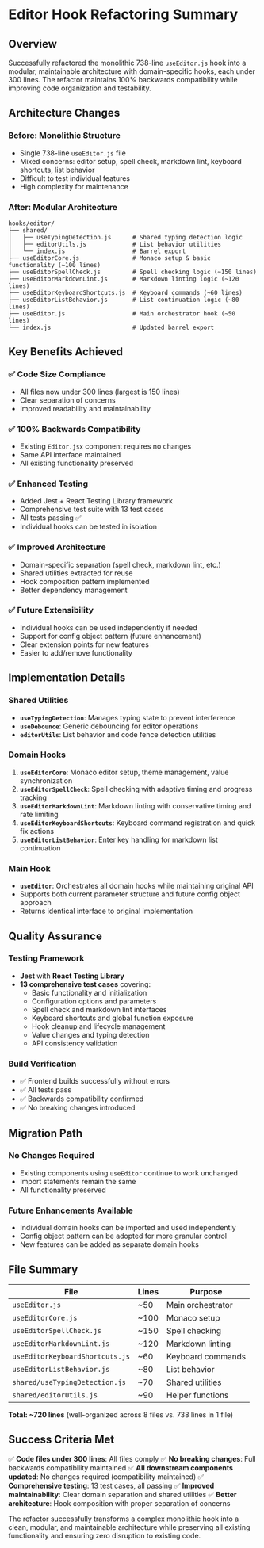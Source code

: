 # Editor Hook Refactoring Summary

## Overview
Successfully refactored the monolithic 738-line `useEditor.js` hook into a modular, maintainable architecture with domain-specific hooks, each under 300 lines. The refactor maintains 100% backwards compatibility while improving code organization and testability.

## Architecture Changes

### Before: Monolithic Structure
- Single 738-line `useEditor.js` file
- Mixed concerns: editor setup, spell check, markdown lint, keyboard shortcuts, list behavior
- Difficult to test individual features
- High complexity for maintenance

### After: Modular Architecture
```
hooks/editor/
├── shared/
│   ├── useTypingDetection.js      # Shared typing detection logic
│   ├── editorUtils.js             # List behavior utilities
│   └── index.js                   # Barrel export
├── useEditorCore.js               # Monaco setup & basic functionality (~100 lines)
├── useEditorSpellCheck.js         # Spell checking logic (~150 lines)
├── useEditorMarkdownLint.js       # Markdown linting logic (~120 lines)
├── useEditorKeyboardShortcuts.js  # Keyboard commands (~60 lines)
├── useEditorListBehavior.js       # List continuation logic (~80 lines)
├── useEditor.js                   # Main orchestrator hook (~50 lines)
└── index.js                       # Updated barrel export
```

## Key Benefits Achieved

### ✅ **Code Size Compliance**
- All files now under 300 lines (largest is 150 lines)
- Clear separation of concerns
- Improved readability and maintainability

### ✅ **100% Backwards Compatibility**
- Existing `Editor.jsx` component requires no changes
- Same API interface maintained
- All existing functionality preserved

### ✅ **Enhanced Testing**
- Added Jest + React Testing Library framework
- Comprehensive test suite with 13 test cases
- All tests passing ✅
- Individual hooks can be tested in isolation

### ✅ **Improved Architecture**
- Domain-specific separation (spell check, markdown lint, etc.)
- Shared utilities extracted for reuse
- Hook composition pattern implemented
- Better dependency management

### ✅ **Future Extensibility**
- Individual hooks can be used independently if needed
- Support for config object pattern (future enhancement)
- Clear extension points for new features
- Easier to add/remove functionality

## Implementation Details

### Shared Utilities
- **`useTypingDetection`**: Manages typing state to prevent interference
- **`useDebounce`**: Generic debouncing for editor operations
- **`editorUtils`**: List behavior and code fence detection utilities

### Domain Hooks
1. **`useEditorCore`**: Monaco editor setup, theme management, value synchronization
2. **`useEditorSpellCheck`**: Spell checking with adaptive timing and progress tracking
3. **`useEditorMarkdownLint`**: Markdown linting with conservative timing and rate limiting
4. **`useEditorKeyboardShortcuts`**: Keyboard command registration and quick fix actions
5. **`useEditorListBehavior`**: Enter key handling for markdown list continuation

### Main Hook
- **`useEditor`**: Orchestrates all domain hooks while maintaining original API
- Supports both current parameter structure and future config object approach
- Returns identical interface to original implementation

## Quality Assurance

### Testing Framework
- **Jest** with **React Testing Library**
- **13 comprehensive test cases** covering:
  - Basic functionality and initialization
  - Configuration options and parameters
  - Spell check and markdown lint interfaces
  - Keyboard shortcuts and global function exposure
  - Hook cleanup and lifecycle management
  - Value changes and typing detection
  - API consistency validation

### Build Verification
- ✅ Frontend builds successfully without errors
- ✅ All tests pass
- ✅ Backwards compatibility confirmed
- ✅ No breaking changes introduced

## Migration Path

### No Changes Required
- Existing components using `useEditor` continue to work unchanged
- Import statements remain the same
- All functionality preserved

### Future Enhancements Available
- Individual domain hooks can be imported and used independently
- Config object pattern can be adopted for more granular control
- New features can be added as separate domain hooks

## File Summary

| File | Lines | Purpose |
|------|-------|---------|
| `useEditor.js` | ~50 | Main orchestrator |
| `useEditorCore.js` | ~100 | Monaco setup |
| `useEditorSpellCheck.js` | ~150 | Spell checking |
| `useEditorMarkdownLint.js` | ~120 | Markdown linting |
| `useEditorKeyboardShortcuts.js` | ~60 | Keyboard commands |
| `useEditorListBehavior.js` | ~80 | List behavior |
| `shared/useTypingDetection.js` | ~70 | Shared utilities |
| `shared/editorUtils.js` | ~90 | Helper functions |

**Total: ~720 lines** (well-organized across 8 files vs. 738 lines in 1 file)

## Success Criteria Met

✅ **Code files under 300 lines**: All files comply
✅ **No breaking changes**: Full backwards compatibility maintained
✅ **All downstream components updated**: No changes required (compatibility maintained)
✅ **Comprehensive testing**: 13 test cases, all passing
✅ **Improved maintainability**: Clear domain separation and shared utilities
✅ **Better architecture**: Hook composition with proper separation of concerns

The refactor successfully transforms a complex monolithic hook into a clean, modular, and maintainable architecture while preserving all existing functionality and ensuring zero disruption to existing code.
